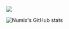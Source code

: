 
<div style="display: inline_block"><br/>

  <img src="https://skillicons.dev/icons?i=github,linux,arch,c,java,arduino" /><br>
  
</div>

![Numix's GitHub stats](https://github-readme-stats.vercel.app/api?username=ltsnumix&show_icons=true&theme=dark)




